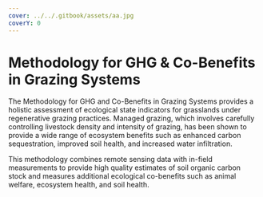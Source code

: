 ```yaml
---
cover: ../../.gitbook/assets/aa.jpg
coverY: 0
---
```


# Methodology for GHG & Co-Benefits in Grazing Systems

The Methodology for GHG and Co-Benefits in Grazing Systems provides a holistic assessment of ecological state indicators for grasslands under regenerative grazing practices. Managed grazing, which involves carefully controlling livestock density and intensity of grazing, has been shown to provide a wide range of ecosystem benefits such as enhanced carbon sequestration, improved soil health, and increased water infiltration.

This methodology combines remote sensing data with in-field measurements to provide high quality estimates of soil organic carbon stock and measures additional ecological co-benefits such as animal welfare, ecosystem health, and soil health.
